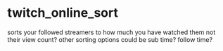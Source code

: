 # twitch_online_sort
sorts your followed streamers to how much you have watched them not their view count? other sorting options could be sub time? follow time?
